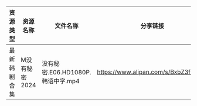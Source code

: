 | 资源类型   | 资源名称      | 文件名称                      | 分享链接                                 | 更新时间                |
| ------ | --------- | ------------------------- | ------------------------------------ | ------------------- |
| 最新韩剧合集 | M没有秘密2024 | 没有秘密.E06.HD1080P.韩语中字.mp4 | https://www.alipan.com/s/BxbZ3fCPnfq | 2024-05-17 00:05:51 |
